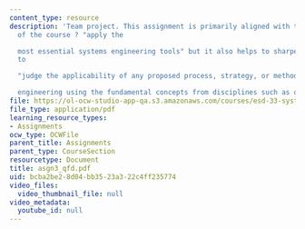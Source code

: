 ```yaml
---
content_type: resource
description: 'Team project. This assignment is primarily aligned with the third objective
  of the course ? "apply the

  most essential systems engineering tools" but it also helps to sharpen your ability
  to

  "judge the applicability of any proposed process, strategy, or methodology for systems

  engineering using the fundamental concepts from disciplines such as of probability..."'
file: https://ol-ocw-studio-app-qa.s3.amazonaws.com/courses/esd-33-systems-engineering-summer-2004/bcba2be28d04bb3523a322c4ff235774_asgn3_qfd.pdf
file_type: application/pdf
learning_resource_types:
- Assignments
ocw_type: OCWFile
parent_title: Assignments
parent_type: CourseSection
resourcetype: Document
title: asgn3_qfd.pdf
uid: bcba2be2-8d04-bb35-23a3-22c4ff235774
video_files:
  video_thumbnail_file: null
video_metadata:
  youtube_id: null
---
```

